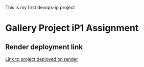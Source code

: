This is my first devops-ip project
# Gallery Project iP1 Assignment

## Render deployment link
[Link to project deployed on render ](https://gallery-gf5j.onrender.com/)